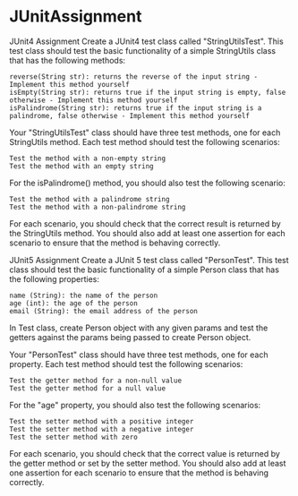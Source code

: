 # JUnitAssignment
JUnit4 Assignment
Create a JUnit4 test class called "StringUtilsTest". This test class should test the basic functionality of a simple StringUtils class that has the following methods:

    reverse(String str): returns the reverse of the input string - Implement this method yourself
    isEmpty(String str): returns true if the input string is empty, false otherwise - Implement this method yourself
    isPalindrome(String str): returns true if the input string is a palindrome, false otherwise - Implement this method yourself

Your "StringUtilsTest" class should have three test methods, one for each StringUtils method. Each test method should test the following scenarios:

    Test the method with a non-empty string
    Test the method with an empty string

For the isPalindrome() method, you should also test the following scenario:

    Test the method with a palindrome string
    Test the method with a non-palindrome string

For each scenario, you should check that the correct result is returned by the StringUtils method. You should also add at least one assertion for each scenario to ensure that the method is behaving correctly.

JUnit5 Assignment
Create a JUnit 5 test class called "PersonTest". This test class should test the basic functionality of a simple Person class that has the following properties:

    name (String): the name of the person 
    age (int): the age of the person
    email (String): the email address of the person

In Test class, create Person object with any given params and test the getters against the params being passed to create Person object.

Your "PersonTest" class should have three test methods, one for each property. Each test method should test the following scenarios:

    Test the getter method for a non-null value
    Test the getter method for a null value

For the "age" property, you should also test the following scenarios:

    Test the setter method with a positive integer
    Test the setter method with a negative integer
    Test the setter method with zero

For each scenario, you should check that the correct value is returned by the getter method or set by the setter method. You should also add at least one assertion for each scenario to ensure that the method is behaving correctly.
